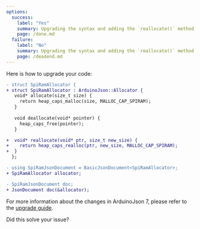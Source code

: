 ```yaml
---
options:
  success:
    label: "Yes"
    summary: Upgrading the syntax and adding the `reallocate()` method fixes the issue
    page: /done.md
  failure:
    label: "No"
    summary: Upgrading the syntax and adding the `reallocate()` method doesn't fix the issue
    page: /deadend.md
---
```


Here is how to upgrade your code:

```diff
- struct SpiRamAllocator {
+ struct SpiRamAllocator : ArduinoJson::Allocator {
   void* allocate(size_t size) {
     return heap_caps_malloc(size, MALLOC_CAP_SPIRAM);
   }
   
   void deallocate(void* pointer) {
     heap_caps_free(pointer);
   }

+  void* reallocate(void* ptr, size_t new_size) {
+    return heap_caps_realloc(ptr, new_size, MALLOC_CAP_SPIRAM);
+  }
  };

- using SpiRamJsonDocument = BasicJsonDocument<SpiRamAllocator>;
+ SpiRamAllocator allocator;

- SpiRamJsonDocument doc;
+ JsonDocument doc(&allocator);
```

For more information about the changes in ArduinoJson 7, please refer to the [upgrade guide](/v7/how-to/upgrade-from-v6/).

Did this solve your issue?
